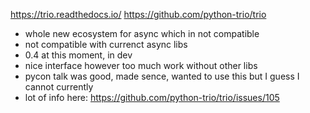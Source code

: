 https://trio.readthedocs.io/
https://github.com/python-trio/trio

- whole new ecosystem for async which in not compatible
- not compatible with currenct async libs
- 0.4 at this moment, in dev 
- nice interface however too much work without other libs 
- pycon talk was good, made sence, wanted to use this but I guess I cannot currently
- lot of info here: https://github.com/python-trio/trio/issues/105
